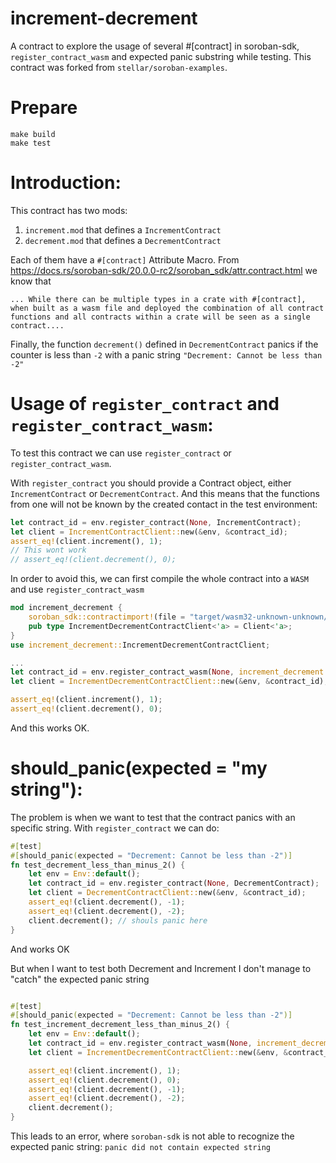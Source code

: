 # increment-decrement
A contract to explore the usage of several #[contract] in soroban-sdk, `register_contract_wasm` and expected panic substring while testing. This contract was forked from `stellar/soroban-examples`.

# Prepare
```
make build
make test
```

# Introduction:
This contract has two mods:
1) `increment.mod` that defines a `IncrementContract`
2) `decrement.mod` that defines a `DecrementContract`

Each of them have a `#[contract]` Attribute Macro. From https://docs.rs/soroban-sdk/20.0.0-rc2/soroban_sdk/attr.contract.html we know that 
```
... While there can be multiple types in a crate with #[contract], when built as a wasm file and deployed the combination of all contract functions and all contracts within a crate will be seen as a single contract....
```

Finally, the function `decrement()` defined in `DecrementContract` panics if the counter is less than `-2` with a panic string `"Decrement: Cannot be less than -2"`

# Usage of `register_contract` and `register_contract_wasm`:
To test this contract we can use `register_contract` or `register_contract_wasm`. 

With `register_contract` you should provide a Contract object, either `IncrementContract` or `DecrementContract`. And this means that the functions from one will not be known by the created contact in the test environment:

```rust
let contract_id = env.register_contract(None, IncrementContract);
let client = IncrementContractClient::new(&env, &contract_id);
assert_eq!(client.increment(), 1);
// This wont work
// assert_eq!(client.decrement(), 0);
```

In order to avoid this, we can first compile the whole contract into a `WASM` and use ``register_contract_wasm``

```rust
mod increment_decrement {
    soroban_sdk::contractimport!(file = "target/wasm32-unknown-unknown/release/increment_decrement.wasm");
    pub type IncrementDecrementContractClient<'a> = Client<'a>;
}
use increment_decrement::IncrementDecrementContractClient;

...
let contract_id = env.register_contract_wasm(None, increment_decrement::WASM);
let client = IncrementDecrementContractClient::new(&env, &contract_id);

assert_eq!(client.increment(), 1);
assert_eq!(client.decrement(), 0);
```
And this works OK.

# should_panic(expected = "my string"):
The problem is when we want to test that the contract panics with an specific string. With `register_contract` we can do:
```rust
#[test]
#[should_panic(expected = "Decrement: Cannot be less than -2")]
fn test_decrement_less_than_minus_2() {
    let env = Env::default();
    let contract_id = env.register_contract(None, DecrementContract);
    let client = DecrementContractClient::new(&env, &contract_id);
    assert_eq!(client.decrement(), -1);
    assert_eq!(client.decrement(), -2);
    client.decrement(); // shouls panic here
}
```

And works OK

But when I want to test both Decrement and Increment I don't manage to "catch" the expected panic string

```rust

#[test]
#[should_panic(expected = "Decrement: Cannot be less than -2")]
fn test_increment_decrement_less_than_minus_2() {
    let env = Env::default();
    let contract_id = env.register_contract_wasm(None, increment_decrement::WASM);
    let client = IncrementDecrementContractClient::new(&env, &contract_id);

    assert_eq!(client.increment(), 1);
    assert_eq!(client.decrement(), 0);
    assert_eq!(client.decrement(), -1);
    assert_eq!(client.decrement(), -2);
    client.decrement();
}
```

This leads to an error, where `soroban-sdk` is not able to recognize the expected panic string:
`panic did not contain expected string`







